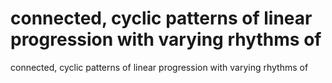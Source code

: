 # connected, cyclic patterns of linear progression with varying rhythms of

connected, cyclic patterns of linear progression with varying rhythms of